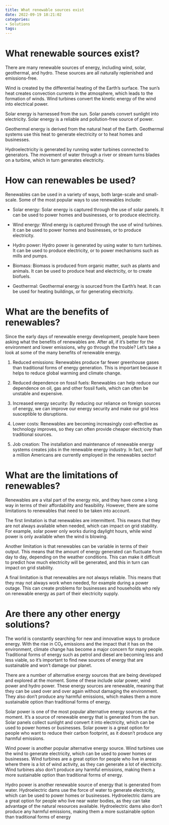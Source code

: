 ```yaml
---
title: What renewable sources exist
date: 2022-09-19 18:21:02
categories:
- Solutions
tags:
---
```



#  What renewable sources exist?

There are many renewable sources of energy, including wind, solar, geothermal, and hydro. These sources are all naturally replenished and emissions-free.

Wind is created by the differential heating of the Earth’s surface. The sun’s heat creates convection currents in the atmosphere, which leads to the formation of winds. Wind turbines convert the kinetic energy of the wind into electrical power.

Solar energy is harnessed from the sun. Solar panels convert sunlight into electricity. Solar energy is a reliable and pollution-free source of power.

Geothermal energy is derived from the natural heat of the Earth. Geothermal systems use this heat to generate electricity or to heat homes and businesses.

Hydroelectricity is generated by running water turbines connected to generators. The movement of water through a river or stream turns blades on a turbine, which in turn generates electricity.

#  How can renewables be used?

Renewables can be used in a variety of ways, both large-scale and small-scale. Some of the most popular ways to use renewables include:

* Solar energy: Solar energy is captured through the use of solar panels. It can be used to power homes and businesses, or to produce electricity.

* Wind energy: Wind energy is captured through the use of wind turbines. It can be used to power homes and businesses, or to produce electricity.

* Hydro power: Hydro power is generated by using water to turn turbines. It can be used to produce electricity, or to power mechanisms such as mills and pumps.

* Biomass: Biomass is produced from organic matter, such as plants and animals. It can be used to produce heat and electricity, or to create biofuels.

* Geothermal: Geothermal energy is sourced from the Earth’s heat. It can be used for heating buildings, or for generating electricity.

#  What are the benefits of renewables?

Since the early days of renewable energy development, people have been asking what the benefits of renewables are. After all, if it’s better for the environment and lower emissions, why go through the trouble? Let’s take a look at some of the many benefits of renewable energy.

1. Reduced emissions: Renewables produce far fewer greenhouse gases than traditional forms of energy generation. This is important because it helps to reduce global warming and climate change.

2. Reduced dependence on fossil fuels: Renewables can help reduce our dependence on oil, gas and other fossil fuels, which can often be unstable and expensive.

3. Increased energy security: By reducing our reliance on foreign sources of energy, we can improve our energy security and make our grid less susceptible to disruptions.

4. Lower costs: Renewables are becoming increasingly cost-effective as technology improves, so they can often provide cheaper electricity than traditional sources.

5. Job creation: The installation and maintenance of renewable energy systems creates jobs in the renewable energy industry. In fact, over half a million Americans are currently employed in the renewables sector!

#  What are the limitations of renewables?

Renewables are a vital part of the energy mix, and they have come a long way in terms of their affordability and feasibility. However, there are some limitations to renewables that need to be taken into account.

The first limitation is that renewables are intermittent. This means that they are not always available when needed, which can impact on grid stability. For example, solar power only works during daylight hours, while wind power is only available when the wind is blowing.

Another limitation is that renewables can be variable in terms of their output. This means that the amount of energy generated can fluctuate from day to day, depending on the weather conditions. This can make it difficult to predict how much electricity will be generated, and this in turn can impact on grid stability.

A final limitation is that renewables are not always reliable. This means that they may not always work when needed, for example during a power outage. This can create problems for businesses and households who rely on renewable energy as part of their electricity supply.

#  Are there any other energy solutions?

The world is constantly searching for new and innovative ways to produce energy. With the rise in CO₂ emissions and the impact that it has on the environment, climate change has become a major concern for many people. Traditional forms of energy such as petrol and diesel are becoming less and less viable, so it’s important to find new sources of energy that are sustainable and won’t damage our planet.

There are a number of alternative energy sources that are being developed and explored at the moment. Some of these include solar power, wind power and hydro power. These energy sources are renewable, meaning that they can be used over and over again without damaging the environment. They also don’t produce any harmful emissions, which makes them a more sustainable option than traditional forms of energy.

Solar power is one of the most popular alternative energy sources at the moment. It’s a source of renewable energy that is generated from the sun. Solar panels collect sunlight and convert it into electricity, which can be used to power homes or businesses. Solar power is a great option for people who want to reduce their carbon footprint, as it doesn’t produce any harmful emissions.

Wind power is another popular alternative energy source. Wind turbines use the wind to generate electricity, which can be used to power homes or businesses. Wind turbines are a great option for people who live in areas where there is a lot of wind activity, as they can generate a lot of electricity. Wind turbines also don’t produce any harmful emissions, making them a more sustainable option than traditional forms of energy.

Hydro power is another renewable source of energy that is generated from water. Hydroelectric dams use the force of water to generate electricity, which can be used to power homes or businesses. Hydroelectric dams are a great option for people who live near water bodies, as they can take advantage of the natural resources available. Hydroelectric dams also don’t produce any harmful emissions, making them a more sustainable option than traditional forms of energy